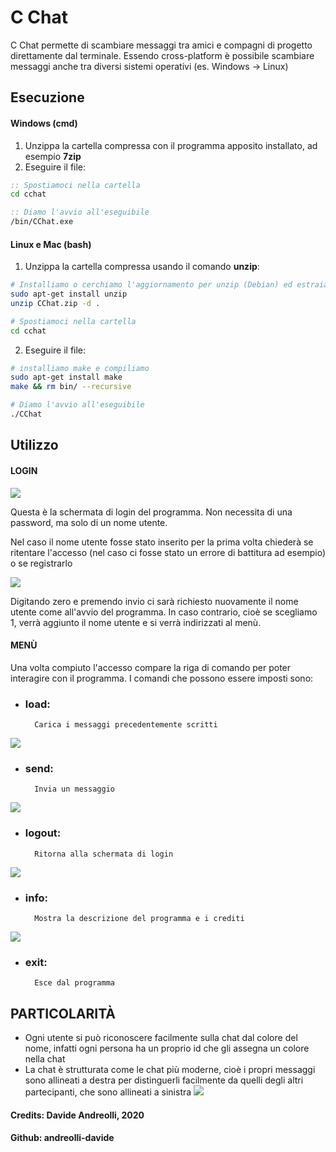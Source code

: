 # C Chat

C Chat permette di scambiare messaggi tra amici e compagni di progetto direttamente dal terminale.
Essendo cross-platform è possibile scambiare messaggi anche tra diversi sistemi operativi (es. Windows -> Linux)

## Esecuzione


#### Windows (cmd)
1. Unzippa la cartella compressa con il programma apposito installato, ad esempio **7zip**
2. Eseguire il file:
```cmd
:: Spostiamoci nella cartella
cd cchat

:: Diamo l'avvio all'eseguibile
/bin/CChat.exe
```

#### Linux e Mac (bash)
1. Unzippa la cartella compressa usando il comando **unzip**:
```bash
# Installiamo o cerchiamo l'aggiornamento per unzip (Debian) ed estraiamo
sudo apt-get install unzip
unzip CChat.zip -d .

# Spostiamoci nella cartella
cd cchat
```
2. Eseguire il file:
```bash
# installiamo make e compiliamo
sudo apt-get install make
make && rm bin/ --recursive

# Diamo l'avvio all'eseguibile
./CChat
```

## Utilizzo

#### LOGIN

![](images/login_1.png)

Questa è la schermata di login del programma. Non necessita di una password, ma solo di un nome utente.

Nel caso il nome utente fosse stato inserito per la prima volta chiederà se ritentare l'accesso (nel caso ci fosse stato un errore di battitura ad esempio) o se registrarlo

![](images/login_2.png)

Digitando zero e premendo invio ci sarà richiesto nuovamente il nome utente come all'avvio del programma.
In caso contrario, cioè se scegliamo 1, verrà aggiunto il nome utente e si verrà indirizzati al menù.


#### MENÙ

Una volta compiuto l'accesso compare la riga di comando per poter interagire con il programma.
I comandi che possono essere imposti sono:
- ### load: 
		Carica i messaggi precedentemente scritti
![](images/load.png)

- ### send:
		Invia un messaggio
![](images/send.png)

- ### logout:
		Ritorna alla schermata di login
![](images/logout.png)

- ### info:
		Mostra la descrizione del programma e i crediti
![](images/info.png)
- ### exit:
		Esce dal programma
		
## PARTICOLARITÀ
- Ogni utente si può riconoscere facilmente sulla chat dal colore del nome, infatti ogni persona ha un proprio id che gli assegna un colore nella chat
- La chat è strutturata come le chat più moderne, cioè i propri messaggi sono allineati a destra per distinguerli facilmente da quelli degli altri partecipanti, che sono allineati a sinistra
![](images/chat.png)



#### Credits: Davide Andreolli, 2020
#### Github: andreolli-davide
